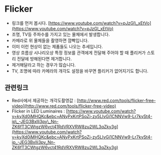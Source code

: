 # Flicker

* 링크를 먼저 봅시다. [https://www.youtube.com/watch?v=pJzGl\_xEtVo](https://www.youtube.com/watch?v=pJzGl_xEtVo)
* 조명, TV등 주파수를 가지고 있는 물체에서 발생합니다.
* 카메라로 위 물체들을 촬영하면 깜빡입니다.
* 이미 이런 현상이 없는 제품들도 나오는 추세입니다.
* 영상 흐름상 시나리오상 특정 정보를 관객에게 전달해 주어야 할 때 플리커가 스토리 전달에 방해된다면 제거합니다.
* 제거해달라고 하는 경우가 많습니다.
* TV, 조명에 따라 카메라의 개각도 설정을 바꾸면 플리커가 없어지기도 합니다.

## 관련링크

* Red사에서 제공하는 개각도촬영값 : [http://www.red.com/tools/flicker-free-video](http://www.red.com/tools/flicker-free-video)
* Flicker in LED Luminaires : [https://www.youtube.com/watch?v=kyXd0iMHQKc&ebc=ANyPxKrtPSoZj-zy5LIvGi1CNNVw9-Lr7kySt4-ip\_-JEG3Bxlli3py\_Nn-ZK6fT3CWtgzW6vct41RdVRXVRW8zu2WL3qZky3g](https://www.youtube.com/watch?v=kyXd0iMHQKc&ebc=ANyPxKrtPSoZj-zy5LIvGi1CNNVw9-Lr7kySt4-ip_-JEG3Bxlli3py_Nn-ZK6fT3CWtgzW6vct41RdVRXVRW8zu2WL3qZky3g)


